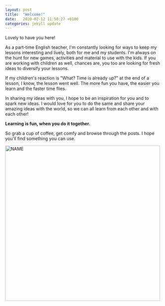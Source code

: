 ```yaml
---
layout: post
title:  "Welcome!"
date:   2020-02-12 11:50:27 +0100
categories: jekyll update
---
```

Lovely to have you here! 

As a part-time English teacher, I'm constantly looking for ways to keep my lessons interesting and lively, both for me and my students. 
I'm always on the hunt for new games, activities and material to use with the kids. 
If you are working with children as well, chances are, you too are looking for fresh ideas to diversify your lessons. 


If my children's reaction is "What? Time is already up?" at the end of a lesson, I know, the lesson went well. The more fun you have, the easier you learn and the faster time flies.


In sharing my ideas with you, I hope to be an inspiration for you and to spark new ideas. 
I would love for you to do the same and share your amazing ideas with the world, so we can all learn from each other and with each other!

**Learning is fun, when you do it together.**

So grab a cup of coffee, get comfy and browse through the posts. I hope you'll find something you can use.


<img src="https://images.unsplash.com/photo-1564429238817-393bd4286b2d?ixlib=rb-1.2.1&ixid=eyJhcHBfaWQiOjEyMDd9&auto=format&fit=crop&w=800&q=60 " alt="NAME" width="500"/>



